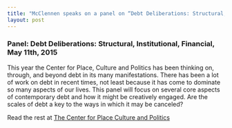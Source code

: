 ```yaml
---
title: "McClennen speaks on a panel on “Debt Deliberations: Structural, institutional, Financial” at the Center for Place, Culture, and Politics at CUNY's Graduate Center May 11."
layout: post
---
```

### Panel: Debt Deliberations: Structural, Institutional, Financial, May 11th, 2015  


This year the Center for Place, Culture and Politics has been thinking on, through, and beyond debt in its many manifestations. There has been a lot of work on debt in recent times, not least because it has come to dominate so many aspects of our lives. This panel will focus on several core aspects of contemporary debt and how it might be creatively engaged. Are the scales of debt a key to the ways in which it may be canceled?


Read the rest at [The Center for Place Culture and Politics](http://pcp.gc.cuny.edu/events/panel-debt-deliberations-structural-institutional-financial/)
